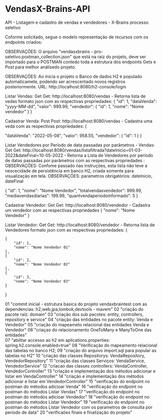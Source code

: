 # VendasX-Brains-API
API - Listagem e cadastro de vendas e vendedores - X-Brains processo seletivo

Coforme solicitado, segue o modelo representação de recursos com os endpoints criados:

OBSERVAÇÕES: O arquivo "vendasxbrains - pro-seletivo.postman_collection.json" que está na raíz do projeto, 
deve ser importado para o POSTMAN contedo toda a estrutura dos endpoints Gets e Post para melhor análisedo projeto.

OBSERVAÇÕES: Ao inicia o projeto o Banco de dados H2 é populado automaticamete, podendo ser acrescentado novos registros posteriormente.
URL: http://localhost:8080/h2-console/login


Listar Vendas: Get
Get: http://localhost:8080/vendas - Retorna lista de vedas formato json com as respectivas propriedades: 
{
        "id": 1,
        "dataVenda": "yyyy-MM-dd",
        "valor": 999.99,
        "vendedor": {
            "id": 1,
            "nome": "Nome vendedor"
        }
}

Cadastrar Venda: Post
Post: http://localhost:8080/vendas - Cadastra uma veda com as respectivas propriedades: 
{

  "dataVenda": "2022-05-08",
  "valor": 958.55,
  "vendedor": {
        "id": 1
        }
}

Listar Vendedores por Período de data passadas por parâmetros  - Vendas: Get
Get: http://localhost:8080/vendas/listafiltrada?dateInicio=01-03-2022&dateFinal=10-05-2022 - Retorna a Lista de Vendedores 
por período de datas passadas por parâmetros com as respectivas propriedades : 
OBSERVAÇÕES: Confome passado nas instruções, esta lista não teve a nescecidade de persistência em banco H2, criada somente para visualização em tela.
OBSERVAÇÕES: parametros obrigatórios: dateInicio, dateFinal 

{
        "id": 1,
        "nome": "Nome Vendedor",
        "totalvendasvendedor": 999.99,
        "mediavendasdiarias": 199.99,
        "quantvendaperiodoinformado": 5
}

Cadastrar Vendedor: Get
Get: http://localhost:8080/vendedor - Cadastra um vendedor com as respectivas propriedades
{
    "nome": "Nome Vendedor"
}



Listar Vendedor: Get
Get: http://localhost:8080/vendedor - Retorna lista de Vendedores formato json com as respectivas propriedades:
{

    {
        "id": 1,
        "nome": "Nome Vendedor 01"
    },
    {
        "id": 2,
        "nome": "Nome Vendedor 02"
    },
    {
        "id": 3,
        "nome": "Nome Vendedor 03"
    }

}


01 "commit inicial - estrutura basica do projeto vendaxbraintest com as dependencias: h2,web,jpa,lombok,devtools - mavem"
02 "criação do pacote raíz: domain"
03 "criação dos sub pacotes: entity, controllers, repository e service"
04 "criação das entidades no pacote entity: Venda e Vendedor"
05 "criação do mapeameto relacional das entidades Venda e Vendedor"
06 "criaçao do relacionamento OneToMany e ManyToOne das entidades"	
07 "abilitar accesso ao h2 em aplications.properties: spring.h2.console.enabled=true"
08 "Verificação do mapeamento relacional das tabelas no banco H2;
09 "criação do arquivo import.sql para popular as tabelas no H2"
10 "criação das classes Repositorys: VendaRepository, VendedorRepository"
11 "criação das classes Serviços: VendaService, VendedorService"
12 "criacao das classes controllers: VendaController, VendedorController"
13 "criação e implementação dos métodos adicionar e listar em VendaController"
14 "criação e implementação dos métodos adicionar e listar em VendedorController"
15 "verificação do endpoint no postman do métodos adicioar Venda"
16 "verificação do endpoint no postman do métodos Listar Vendas"
17 "verificação do endpoint no postman do métodos adicioar Vendedor"
18 "verificação do endpoint no postman do métodos Listar Vendedor"
19 "verificação do endpoint no postman do métodos Listar Vendedor com os parametros de consulta por período de data"
20 "verificaões finais e finalização do projeto"





